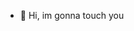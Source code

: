 - 👋 Hi, im gonna touch you


<!---
OneAndOnlyEcho/OneAndOnlyEcho is a ✨ special ✨ repository because its `README.md` (this file) appears on your GitHub profile.
You can click the Preview link to take a look at your changes.
--->
